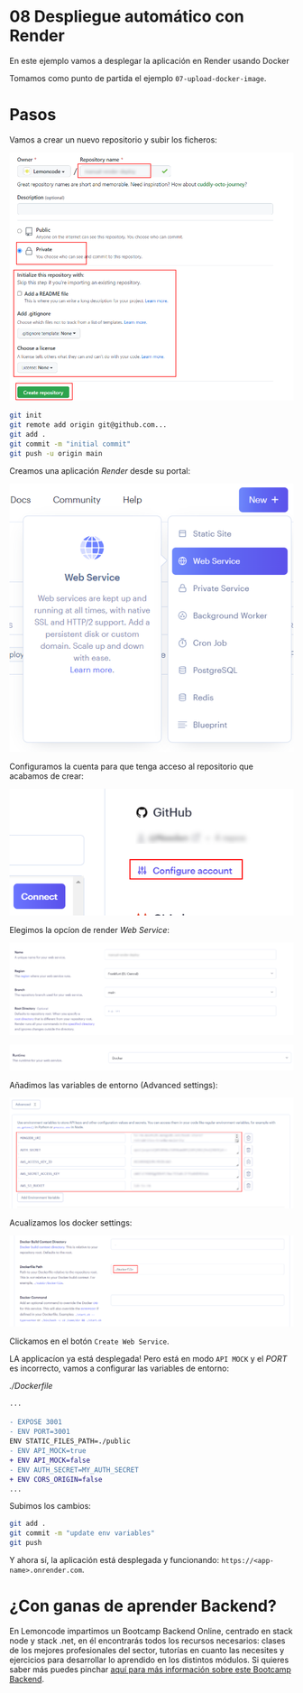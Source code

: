 # 08 Despliegue automático con Render

En este ejemplo vamos a desplegar la aplicación en Render usando Docker

Tomamos como punto de partida el ejemplo `07-upload-docker-image`.

# Pasos

Vamos a crear un nuevo repositorio y subir los ficheros:

![01-create-repo](./readme-resources/01-create-repo.png)

```bash
git init
git remote add origin git@github.com...
git add .
git commit -m "initial commit"
git push -u origin main

```

Creamos una aplicación _Render_ desde su portal:

![02-create-render-app](./readme-resources/02-create-render-app.png)

Configuramos la cuenta para que tenga acceso al repositorio que acabamos de crear:

![03-configure-account](./readme-resources/03-configure-account.png)

Elegimos la opcíon de render _Web Service_:

![04-configure-web-service](./readme-resources/04-configure-web-service.png)

![05-configure-runtime](./readme-resources/05-configure-runtime.png)

Añadimos las variables de entorno (Advanced settings):

![06-add-env-vars](./readme-resources/06-add-env-vars.png)

Acualizamos los docker settings:

![07-docker-settings](./readme-resources/07-docker-settings.png)

Clickamos en el botón `Create Web Service`.

LA applicacíon ya está desplegada! Pero está en modo `API MOCK` y el _PORT_ es incorrecto, vamos a configurar las variables de entorno:

_./Dockerfile_

```diff
...

- EXPOSE 3001
- ENV PORT=3001
ENV STATIC_FILES_PATH=./public
- ENV API_MOCK=true
+ ENV API_MOCK=false
- ENV AUTH_SECRET=MY_AUTH_SECRET
+ ENV CORS_ORIGIN=false
...
```

Subimos los cambios:

```bash
git add .
git commit -m "update env variables"
git push
```

Y ahora sí, la aplicación está desplegada y funcionando: `https://<app-name>.onrender.com`.

# ¿Con ganas de aprender Backend?

En Lemoncode impartimos un Bootcamp Backend Online, centrado en stack node y stack .net, en él encontrarás todos los recursos necesarios: clases de los mejores profesionales del sector, tutorías en cuanto las necesites y ejercicios para desarrollar lo aprendido en los distintos módulos. Si quieres saber más puedes pinchar [aquí para más información sobre este Bootcamp Backend](https://lemoncode.net/bootcamp-backend#bootcamp-backend/banner).
